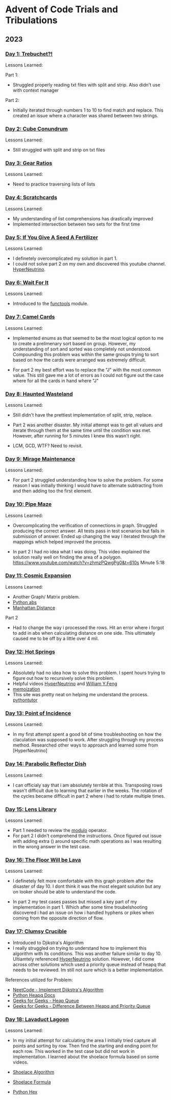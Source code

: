 # Advent of Code Trials and Tribulations

## 2023

### [Day 1: Trebuchet?!](https://adventofcode.com/2023/day/1)


Lessons Learned:


Part 1:
- Struggled properly reading txt files with split and strip. Also didn't use with context manager

Part 2:
- Initially iterated through numbers 1 to 10 to find match and replace. This created an issue where a character was shared between two strings.


### [Day 2: Cube Conundrum](https://adventofcode.com/2023/day/2)

Lessons Learned:


- Still struggled with split and strip on txt files


### [Day 3: Gear Ratios](https://adventofcode.com/2023/day/3)

Lessons Learned:

- Need to practice traversing lists of lists

### [Day 4: Scratchcards](https://adventofcode.com/2023/day/4)

Lessons Learned:

- My understanding of list comprehensions has drastically improved
- Implemented intersection between two sets for the first time

### [Day 5: If You Give A Seed A Fertilizer](https://adventofcode.com/2023/day/5)

Lessons Learned:

- I definetely overcomplicated my solution in part 1. 
- I could not solve part 2 on my own and discovered this youtube channel. [HyperNeutrino](https://www.youtube.com/@hyper-neutrino).

### [Day 6: Wait For It](https://adventofcode.com/2023/day/6)

Lessons Learned:

- Introduced to the [functools](https://docs.python.org/3/library/functools.html) module. 

### [Day 7: Camel Cards](https://adventofcode.com/2023/day/7)

Lessons Learned:

- Implemented enums as that seemed to be the most logical option to me to create a prelimenary sort based on group. However, my understanding of sort and sorted was completely not understood. Compounding this problem was within the same groups trying to sort based on how the cards were arranged was extremely difficult.

- For part 2 my best effort was to replace the "J" with the most common value. This still gave me a lot of errors as I could not figure out the case where for all the cards in hand where "J"

### [Day 8: Haunted Wasteland](https://adventofcode.com/2023/day/8)

Lessons Learned:

- Still didn't have the prettiest implementation of split, strip, replace.

- Part 2 was another disaster. My initial attempt was to get all values and iterate through them at the same time until the condition was met. However, after running for 5 minutes I knew this wasn't right.

- LCM, GCD, WTF? Need to revisit.

### [Day 9: Mirage Maintenance](https://adventofcode.com/2023/day/9)

Lessons Learned:

- For part 2 struggled understanding how to solve the problem. For some reason I was initially thinking I would have to alternate subtracting from and then adding too the first element.

### [Day 10: Pipe Maze](https://adventofcode.com/2023/day/10)

Lessons Learned:

- Overcomplicating the verification of connections in graph. Struggled producing the correct answer. All tests pass in test scenarios but fails in submission of answer. Ended up changing the way I iterated through the mappings which helped improved the process. 

- In part 2 I had no idea what I was doing. This video explained the solution really well on finding the area of a polygon. https://www.youtube.com/watch?v=zhmzPQwgPg0&t=610s Minute 5:18

### [Day 11: Cosmic Expansion](https://adventofcode.com/2023/day/11)

Lessons Learned:

- Another Graph/ Matrix problem.
- [Python abs](https://www.freecodecamp.org/news/python-absolute-value-python-abs-tutorial/)
- [Manhattan Distance](https://www.askpython.com/python/examples/compute-distances-in-python)

Part 2
- Had to change the way i processed the rows. Hit an error where i forgot to add in abs when calculating distance on one side. This ultimately caused me to be off by a little over 4 mil.

### [Day 12: Hot Springs](https://adventofcode.com/2023/day/12)

Lessons Learned:

- Absolutely had no idea how to solve this problem. I spent hours trying to figure out how to recursively solve this problem. 
- Helpful videos [HyperNeutrino](https://www.youtube.com/watch?v=g3Ms5e7Jdqo&t=445s) and [William Y.Feng](https://www.youtube.com/watch?v=veJvlIMjv94&t=270s)
- [memoization](https://www.knowledgehut.com/blog/programming/memoization-in-python)
- This site was pretty neat on helping me understand the process. [pythontutor](https://pythontutor.com/render.html#code=def%20process%28spring%3A%20str,%20record%3A%20tuple%29%3A%0A%20%20%20%20print%28spring,%20record%29%0A%20%20%20%20%23%20Spring%20%3D%20%5B'%3F%3F%3F.%23%23%23'%5D%0A%20%20%20%20%23%20Record%20%3D%20%281,%201,%203%29%0A%0A%20%20%20%20if%20spring%20%3D%3D%20%22%22%3A%0A%20%20%20%20%20%20%20%20if%20record%20%3D%3D%20%28%29%3A%0A%20%20%20%20%20%20%20%20%20%20%20%20return%201%0A%20%20%20%20%20%20%20%20else%3A%0A%20%20%20%20%20%20%20%20%20%20%20%20return%200%0A%0A%20%20%20%20if%20record%20%3D%3D%20%28%29%3A%0A%20%20%20%20%20%20%20%20if%20%22%23%22%20in%20spring%3A%0A%20%20%20%20%20%20%20%20%20%20%20%20return%200%0A%20%20%20%20%20%20%20%20else%3A%0A%20%20%20%20%20%20%20%20%20%20%20%20return%201%0A%0A%20%20%20%20result%20%3D%200%0A%20%20%20%20print%28f%22Current%20Result%3A%20%7Bresult%7D%22%29%0A%20%20%20%20print%28f%22Spring%3A%20%7Bspring%5B0%5D%7D,%20Record%3A%20%7Brecord%7D%22%29%0A%20%20%20%20if%20spring%5B0%5D%20in%20%22.%3F%22%3A%0A%20%20%20%20%20%20%20%20result%20%2B%3D%20process%28spring%5B1%3A%5D,%20record%29%0A%0A%20%20%20%20if%20spring%5B0%5D%20in%20%22%23%3F%22%3A%0A%20%20%20%20%20%20%20%20if%20record%5B0%5D%20%3C%3D%20len%28spring%29%3A%0A%20%20%20%20%20%20%20%20%20%20%20%20if%20%22.%22%20not%20in%20spring%5B%3A%20record%5B0%5D%5D%3A%0A%20%20%20%20%20%20%20%20%20%20%20%20%20%20%20%20if%20record%5B0%5D%20%3D%3D%20len%28spring%29%3A%0A%20%20%20%20%20%20%20%20%20%20%20%20%20%20%20%20%20%20%20%20if%20spring%5Brecord%5B0%5D%5D%20!%3D%20%22%23%22%3A%0A%20%20%20%20%20%20%20%20%20%20%20%20%20%20%20%20%20%20%20%20%20%20%20%20result%20%2B%3D%20process%28spring%5Brecord%5B0%5D%20%2B%201%20%3A%5D,%20record%5B1%3A%5D%29%0A%20%20%20%20return%20result%0A%20%20%20%20%0Aif%20__name__%20%3D%3D%20%22__main__%22%3A%0A%20%20%20%20spring%20%3D%20%22%3F%3F%3F.%23%23%23%22%0A%20%20%20%20record%20%3D%20%281,%201,%203%29%0A%20%20%20%20val%20%3D%20process%28spring,%20record%29%0A%20%20%20%20print%28f%22Combinations%20%3D%20%7Bval%7D%22%29&cumulative=false&curInstr=22&heapPrimitives=nevernest&mode=display&origin=opt-frontend.js&py=3&rawInputLstJSON=%5B%5D&textReferences=false)

### [Day 13: Point of Incidence](https://adventofcode.com/2023/day/13)

Lessons Learned:

- In my first attempt spent a good bit of time troubleshooting on how the claculation was supposed to work. After struggling through my process method. Researched other ways to approach and learned some from [HyperNeutrino]

### [Day 14: Parabolic Reflector Dish](https://adventofcode.com/2023/day/14)

Lessons Learned:

- I can officialy say that i am absolutely terrible at this. Transposing rows wasn't difficult due to learning that earlier in the weeks. The rotation of the cycles became difficult in part 2 where i had to rotate multiple times.

### [Day 15: Lens Library](https://adventofcode.com/2023/day/15)

Lessons Learned:

- Part 1 needed to review the [modulo](https://realpython.com/python-modulo-operator/) operator.
- For part 2 I didn't comprehend the instructions. Once figured out issue with adding extra () around specific math operations as I was resulting in the wrong answer in the test case.

### [Day 16: The Floor Will be Lava](https://adventofcode.com/2023/day/16)

Lessons Learned:

- I definetely felt more comfortable with this graph problem after the disaster of day 10. I dont think it was the most elegant solution but any on looker should be able to understand the code. 

- In part 2 my test cases passes but missed a key part of my implementation in part 1. Which after some time troubelshooting discovered i had an issue on how i handled hyphens or pikes when coming from the opposite direction of flow. 

### [Day 17: Clumsy Crucible](https://adventofcode.com/2023/day/17)

- Introduced to Djikstra's Algorithm
- I really struggled on trying to understand how to implement this algorithm with its conditions. This was another failure similar to day 10. Ultiamtely referenced [HyperNeutrino](https://www.youtube.com/watch?v=2pDSooPLLkI&t=7s) solution. However, I did come across other solutions which used a priority queue instead of heapq that needs to be reviewed. Im still not sure which is a better implementation.  

References utilized for Problem:
- [NeetCode - Implement Dijkstra's Algorithm](https://www.youtube.com/watch?v=XEb7_z5dG3c)
- [Python Heapq Docs](https://docs.python.org/3/library/heapq.html#heapq.heapify)
- [Geeks for Geeks - Heap Queue](https://www.geeksforgeeks.org/heap-queue-or-heapq-in-python/)
- [Geeks for Geeks - Difference Between Heapq and Priority Queue](https://www.geeksforgeeks.org/difference-between-heapq-and-priorityqueue-in-python/)


### [Day 18: Lavaduct Lagoon](https://adventofcode.com/2023/day/18)

Lessons Learned:
- In my initial attempt for calculating the area I initially tried capture all points and sorting by row. Then find the starting and ending point for each row. This worked in the test case but did not work in implementation. I learned about the shoelace formula based on some videos.

- [Shoelace Algorithm](https://www.101computing.net/the-shoelace-algorithm/)
- [Shoelace Formula](https://www.theoremoftheday.org/GeometryAndTrigonometry/Shoelace/TotDShoelace.pdf)
- [Python Hex](https://www.digitalocean.com/community/tutorials/python-hex)
  